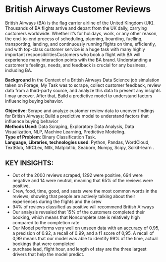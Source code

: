 # British Airways Customer Reviews
British Airways (BA) is the flag carrier airline of the United Kingdom (UK). Thousands of BA flights arrive and depart from the UK daily, carrying customers worldwide. Whether it’s for holidays, work, or any other reason, the end-to-end process of scheduling, planning, 
boarding, fuelling, transporting, landing, and continuously running flights on time, efficiently, and with top-class customer service is a huge task with many highly important responsibilitiesCustomers who book a flight with BA will experience many interaction points with the BA brand. Understanding a customer's
feelings, needs, and feedback is crucial for any business, including BA. <br>

**Background** In the Context of a British Airways Data Science job simulation taken on Forage, My Task was to scrape, collect customer feedback, review data from a third-party source, and analyze 
this data to present any insights I may uncover. After that, Build a predictive model to understand factors influencing buying behavior. <br>

**Objective**: Scrape and analyze customer review data to uncover findings for British Airways; Build a predictive model to understand factors that influence buying behavior <br>
**Methods Used**: Data Scraping, Exploratory Data Analysis, Data Visualization, NLP, Machine Learning, Predictive Modeling.<br>
**Type of Problem**: Binary Classification Task. <br>
**Language, Libraries, technologies used**: Python, Pandas, WordCloud, TextBlob, NRCLex, Nltk, Matplotlib, Seaborn, Numpy, Scipy, Scikit-learn .<br>

## KEY INSIGHTS: 
- Out of the 2000 reviews scraped, 1292 were positive, 694 were negative and 14 were neutral, meaning that 65% of the reviews were positive,
- Crew, food, time, good, and seats were the most common words in the reviews; showing that people are actively talking about their experiences during the flights and the crew
- 94% of reviews classified as positive will recommend British Airways
- Our analysis revealed that 15% of the customers completed their booking, which means that Noncomplete rate is relatively high compared to the completion rate
- Our Model performs very well on unseen data with an accuracy of 0.95, a precision of 0.92, a recall of 0.99, and a f1 score of 0,95. A recall of 0,99 means that our model was able to identify 99% of the time, actual bookings that were completed
- purchase lead, flight hour, and length of stay are the three largest drivers that help the model predict.

